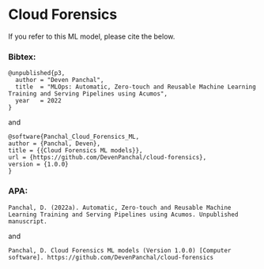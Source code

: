 # Cloud Forensics

If you refer to this ML model, please cite the below.

### Bibtex:
```
@unpublished{p3,
  author = "Deven Panchal",
  title  = "MLOps: Automatic, Zero-touch and Reusable Machine Learning Training and Serving Pipelines using Acumos",
  year   = 2022
}
```
and 
```
@software{Panchal_Cloud_Forensics_ML,
author = {Panchal, Deven},
title = {{Cloud Forensics ML models}},
url = {https://github.com/DevenPanchal/cloud-forensics},
version = {1.0.0}
}
```

### APA:
```
Panchal, D. (2022a). Automatic, Zero-touch and Reusable Machine Learning Training and Serving Pipelines using Acumos. Unpublished manuscript.
```
and
```
Panchal, D. Cloud Forensics ML models (Version 1.0.0) [Computer software]. https://github.com/DevenPanchal/cloud-forensics
```
